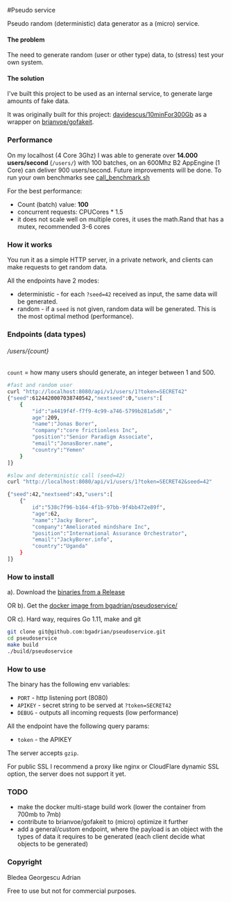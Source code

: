 #Pseudo service

Pseudo random (deterministic) data generator as a (micro) service.

#### The problem
The need to generate random (user or other type) data, to (stress) test your own system. 

#### The solution
I've built this project to be used as an internal service, to generate large amounts of fake data.

It was originally built for this project: [davidescus/10minFor300Gb](https://github.com/davidescus/10minFor300Gb) as a wrapper on [brianvoe/gofakeit](https://github.com/brianvoe/gofakeit).

### Performance 
 
On my localhost (4 Core 3Ghz) I was able to generate over **14.000 users/second** (`/users/`) with 100 batches, on an 600Mhz B2 AppEngine (1 Core) can deliver 900 users/second. 
Future improvements will be done. To run your own benchmarks see [call_benchmark.sh](./call_benchmark.sh)

For the best performance: 
* Count (batch) value: **100**
* concurrent requests: CPUCores * 1.5
* it does not scale well on multiple cores, it uses the math.Rand that has a mutex, recommended 3-6 cores

### How it works

You run it as a simple HTTP server, in a private network, and clients can make requests to get random data. 

 All the endpoints have 2 modes:
* deterministic - for each `?seed=42` received as input, the same data will be generated.
* random - if a `seed` is not given, random data will be generated. This is the most optimal method (performance).

### Endpoints (data types)

###### /users/{count}
`count` = how many users should generate, an integer between 1 and 500.


```bash
#fast and random user
curl "http://localhost:8080/api/v1/users/1?token=SECRET42"
{"seed":6124420007038740542,"nextseed":0,"users":[
    {
        "id":"a4419f4f-f7f9-4c99-a746-5799b281a5d6","
        age":209,
        "name":"Jonas Borer",
        "company":"core frictionless Inc",
        "position":"Senior Paradigm Associate",
        "email":"JonasBorer.name",
        "country":"Yemen"
    }
]}

#slow and deterministic call (seed=42)
curl "http://localhost:8080/api/v1/users/1?token=SECRET42&seed=42"

{"seed":42,"nextseed":43,"users":[
    {"
        id":"538c7f96-b164-4f1b-97bb-9f4bb472e89f",
        "age":62,
        "name":"Jacky Borer",
        "company":"Ameliorated mindshare Inc",
        "position":"International Assurance Orchestrator",
        "email":"JackyBorer.info",
        "country":"Uganda"
    }
]}
```

### How to install

a). Download the [binaries from a Release](https://github.com/bgadrian/pseudoservice/releases)

OR b). Get the [docker image from bgadrian/pseudoservice/](https://hub.docker.com/r/bgadrian/pseudoservice/)

OR c). Hard way, requires Go 1.11, make and git
```bash
git clone git@github.com:bgadrian/pseudoservice.git
cd pseudoservice
make build
./build/pseudoservice
```

### How to use

The binary has the following env variables:
* `PORT` - http listening port (8080)
* `APIKEY` - secret string to be served at `?token=SECRET42` 
* `DEBUG` - outputs all incoming requests (low performance)

All the endpoint have the following query params:
* `token` - the APIKEY

The server accepts `gzip`.

For public SSL I recommend a proxy like nginx or CloudFlare dynamic SSL option, the server does not support it yet.


### TODO
* make the docker multi-stage build work (lower the container from 700mb to 7mb)
* contribute to brianvoe/gofakeit to (micro) optimize it further
* add a general/custom endpoint, where the payload is an object with the types of data it requires to be generated (each client decide what objects to be generated)

### Copyright
Bledea Georgescu Adrian 

Free to use but not for commercial purposes.


 


